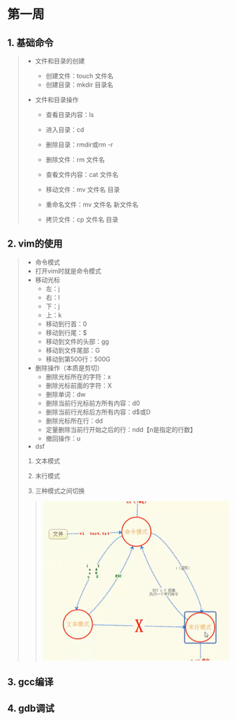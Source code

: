 # 第一周

## 1. 基础命令

> - 文件和目录的创建
>
>   - 创建文件：touch 文件名
>   - 创建目录：mkdir 目录名
>
> - 文件和目录操作
>
>   - 查看目录内容：ls
>   - 进入目录：cd
>   - 删除目录：rmdir或rm -r
>   - 删除文件：rm 文件名
>   - 查看文件内容：cat 文件名
>
>   - 移动文件：mv 文件名 目录
>   - 重命名文件：mv 文件名 新文件名
>   - 拷贝文件：cp 文件名 目录

## 2. vim的使用

>
>
>* 命令模式
>  * 打开vim时就是命令模式
>  * 移动光标
>    - 左：j
>    - 右：l
>    - 下：j
>    - 上：k
>    - 移动到行首：0
>    - 移动到行尾：$
>    - 移动到文件的头部：gg
>    - 移动到文件尾部：G
>    - 移动到第500行：500G
>  * 删除操作（本质是剪切）
>    - 删除光标所在的字符：x
>    - 删除光标前面的字符：X
>    - 删除单词：dw
>    - 删除当前行光标前方所有内容：d0
>    - 删除当前行光标后方所有内容：d$或D
>    - 删除光标所在行：dd
>    - 定量删除当前行开始之后的行：ndd【n是指定的行数】
>    - 撤回操作：u
>  * dsf
>
>1. 文本模式
>
>2. 末行模式
>
>3. 三种模式之间切换
>
>   >![vim三种模式切换](images/vim-shift.png)

## 3. gcc编译

>

##  4. gdb调试

>


